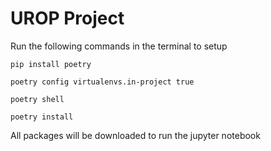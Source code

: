 # UROP Project

Run the following commands in the terminal to setup

```
pip install poetry
```

```
poetry config virtualenvs.in-project true
```

```
poetry shell
```

```
poetry install
```

All packages will be downloaded to run the jupyter notebook
